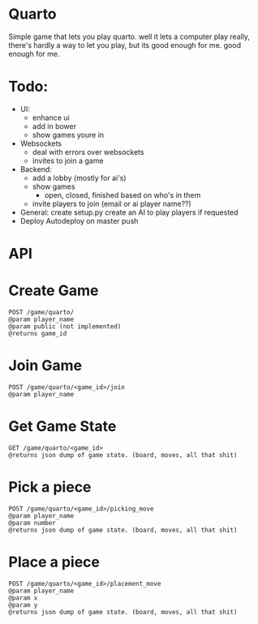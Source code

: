 # Quarto

Simple game that lets you play quarto. well it lets a computer play really, there's hardly a way to let you play, but its good enough for me. good enough for me.

# Todo:
- UI:
    - enhance ui
    - add in bower
    - show games youre in
- Websockets
    - deal with errors over websockets
    - invites to join a game
- Backend:
    - add a lobby (mostly for ai's)
    - show games
        - open, closed, finished based on who's in them
    - invite players to join (email or ai player name??)
- General:
    create setup.py
    create an AI to play players if requested
- Deploy
    Autodeploy on master push

# API

# Create Game
    POST /game/quarto/
    @param player_name
    @param public (not implemented)
    @returns game_id

# Join Game
    POST /game/quarto/<game_id>/join
    @param player_name

# Get Game State
    GET /game/quarto/<game_id>
    @returns json dump of game state. (board, moves, all that shit)

# Pick a piece
    POST /game/quarto/<game_id>/picking_move
    @param player_name
    @param number
    @returns json dump of game state. (board, moves, all that shit)

# Place a piece
    POST /game/quarto/<game_id>/placement_move
    @param player_name
    @param x
    @param y
    @returns json dump of game state. (board, moves, all that shit)
